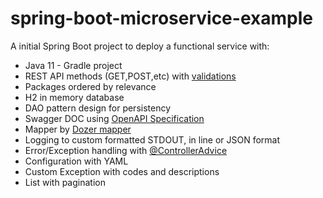 # spring-boot-microservice-example
A initial Spring Boot project to deploy a functional service with:

* Java 11 - Gradle project
* REST API methods (GET,POST,etc) with [validations](https://www.baeldung.com/spring-boot-bean-validation)
* Packages ordered by relevance
* H2 in memory database
* DAO pattern design for persistency
* Swagger DOC using [OpenAPI Specification](https://swagger.io/specification/)
* Mapper by [Dozer mapper](https://github.com/DozerMapper/dozer)
* Logging to custom formatted STDOUT, in line or JSON format
* Error/Exception handling with [@ControllerAdvice](https://spring.io/blog/2013/11/01/exception-handling-in-spring-mvc)
* Configuration with YAML
* Custom Exception with codes and descriptions
* List with pagination
